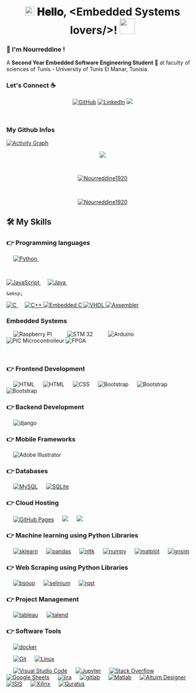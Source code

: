 <h1 align="center">
  <a target="_blank">
    <img src="https://github.com/JayantGoel001/JayantGoel001/blob/master/GIF/Earth.gif" width="24px" style="max-width:100%;">
  </a>
  𝐇𝐞𝐥𝐥𝐨, &lt;Embedded Systems lovers/&gt;!
  <a target="_blank">
    <img src="https://github.com/JayantGoel001/JayantGoel001/blob/master/GIF/Hi.gif" width="40px" />
  </a>
</h1>

<h3 title="hehehe"> 👋 I'm Nourreddine !</h3>

A **Second Year Embedded Software Engineering Student** 🚀 at faculty of sciences of Tunis - University of Tunis El Manar, Tunisia.
### Let's Connect :coffee:
<p align="center">
	<a href="https://github.com/Nourreddine1920"><img src="https://img.icons8.com/bubbles/50/000000/github.png" alt="GitHub"/></a>
	<a href="https://www.linkedin.com/in/nourreddine-awled-brahim-663495202/"><img src="https://img.icons8.com/bubbles/50/000000/linkedin.png" alt="LinkedIn"/></a>
	<a href="https://www.facebook.com/profile.php?id=100009169430223"><img src="https://img.icons8.com/bubbles/50/000000/facebook-new.png"/></a>
   
</p>


<br>

 ### My Github Infos

<a href="https://github.com/Nourreddine1920"><img alt="Activity Graph" src="https://activity-graph.herokuapp.com/graph?username=khairi-brahmi&bg_color=1F222E&color=F8D866&line=F85D7F&point=FFFFFF&hide_border=true" /></a>
<br>
<p align="center" href="https://github.com/Nourreddine1920">
    <img src="https://github-readme-streak-stats.herokuapp.com/?user=Nourreddine1920"/>
  </p>
<br>
<p align="center"> <a href=""><img src="https://github-profile-trophy.vercel.app/?username=Nourreddine1920&margin-w=5" alt="Nourreddine1920" /></a> </p>
<br>
<p align="center"> <a href=""><img src="https://github-readme-stats.vercel.app/api?username=Nourreddine1920&count_private=true&hide=stars,prs" alt="Nourreddine1920" /></a> </p>


## 🛠️ My Skills

### 👉 Programming languages

<p align="left"> 
  &emsp;
   <a href="https://www.python.org" target="_blank">
    <img alt="Python" src="https://img.shields.io/badge/Python%20-%2314354C.svg?logo=python&logoColor=white">
  </a>
    &emsp;
 
  &emsp;

  <a href="https://developer.mozilla.org/en-US/docs/Web/JavaScript" target="_blank"> 
     <img alt="JavaScript" src="https://img.shields.io/badge/JavaScript%20-%23F7DF1E.svg?logo=javascript&logoColor=black">
   </a>
  &emsp;
  <a href="https://www.java.com" target="_blank"> 
    <img alt="Java" src="https://img.shields.io/badge/Java-%23007396.svg?logo=java&logoColor=white">
  </a>
  &emsp;
  
    &emsp; 
  <a href="https://www.cprogramming.com/" target="_blank"> 
    <img alt="C" src="https://img.shields.io/badge/C%20-%232370ED.svg?logo=c&logoColor=white">
  </a> 
  &emsp;
  <a href="https://www.w3schools.com/cpp/" target="_blank"> 
    <img alt="C++" src="https://img.shields.io/badge/C++%20-%2300599C.svg?logo=c%2B%2B&logoColor=white">
  </a> 
   <a href="https://www.javatpoint.com/embedded-system-c-programming" target="_blank"> 
    <img alt="Embedded C" src="https://img.shields.io/badge/embedded-c-red">
  </a>
   <a href="https://www.techno-science.net/glossaire-definition/VHDL.html" target="_blank"> 
    <img alt="VHDL" src="https://img.shields.io/badge/VHDL-%23007ACC.svg?logo=vhdl&logoColor=white">
  </a>
   <a href="https://pub.phyks.me/sdz/sdz/en-profondeur-avec-l-assembleur.html" target="_blank"> 
    <img alt="Assembler" src="https://img.shields.io/badge/-Assembler-red">
  </a>
</p>

### Embedded Systems 
<p align="left"> 
 &emsp; 
  <a  target="_blank"> 
   <img alt="Raspberry PI" src="https://img.shields.io/badge/Raspberry%20Pi-%23FF2D20.svg?logo=laravel&logoColor=white">
  </a>  
   &emsp; 
 &emsp; 
  <a  target="_blank"> 
   <img alt="STM 32" src="https://img.shields.io/badge/STM32-%23FF2D20.svg?logo=laravel&logoColor=white">
  </a>  
   &emsp; 
 &emsp; 
  <a  target="_blank"> 
   <img alt="Arduino" src="https://img.shields.io/badge/Arduino-%23FF2D20.svg?logo=laravel&logoColor=white">
  </a>  
   &emsp; 
 &emsp; 
  <a  target="_blank"> 
   <img alt="PIC Microcontrolleur" src="https://img.shields.io/badge/PIC%20Microcontrolleur-%23FF2D20.svg?logo=laravel&logoColor=white">
  </a>
  <a  target="_blank"> 
   <img alt="FPGA" src="https://img.shields.io/badge/FPGA-%23FF2D20.svg?logo=laravel&logoColor=white">
  </a>  

   &emsp; 
 
    
 

</p>


### 👉 Frontend Development
<p align="left"> 
 &emsp; 
  <a  target="_blank"> 
   <img alt="HTML" src="https://img.shields.io/badge/react-%2320232a.svg?logo=react&logoColor=%2361DAFB">
  </a>  
   &emsp; 
 
  <a  target="_blank"> 
   <img alt="HTML" src="https://img.shields.io/badge/HTML5%20-%23E34F26.svg?logo=html5&logoColor=white">
  </a>   
  &emsp;
  <a  target="_blank">
    <img alt="CSS" src="https://img.shields.io/badge/CSS%20-%231572B6.svg?logo=css3&logoColor=white">
  </a> 
   &emsp;
  <a  target="_blank"> 
    <img alt="Bootstrap" src="https://img.shields.io/badge/Bootstrap-%23563D7C.svg?style=flat&logo=bootstrap&logoColor=white"/>
  </a>
   &emsp;
  <a  target="_blank"> 
    <img alt="Bootstrap" src="https://img.shields.io/badge/jquery-%230769AD.svg?logo=jquery&logoColor=white"/>
  </a>
    &emsp;
  <a  target="_blank"> 
    <img alt="Bootstrap" src="https://img.shields.io/badge/SASS-hotpink.svg?logo=SASS&logoColor=white"/>
  </a>
</p>


### 👉 Backend Development
<p align="left"> 
 &emsp; 
  <a  target="_blank"> 
   <img alt="django" src="https://img.shields.io/badge/django-%23092E20.svg?logo=django&logoColor=white">
  </a>  
   &emsp; 
 
    
 

</p>

### 👉 Mobile Frameworks 
<p align="left">
  &emsp;
  	

  
   <a target="_blank"> 
    <img alt="Adobe Illustrator" src="https://img.shields.io/badge/Android%20Studio-%23FF2D20.svg?logo=laravel&logoColor=white"/>
  </a> 
 
 </p>

### 👉 Databases 

<p align="left">
  &emsp;
    <a href="https://www.mysql.com/"><img alt="MySQL" src="https://img.shields.io/badge/MySQL-%2300f.svg?style=flat&llogo=mysql&logoColor=white"></a>
  &emsp;
    <a href="https://www.sqlite.org/"><img alt="SQLite" src ="https://img.shields.io/badge/sqlite-%2307405e.svg?style=flat&logo=sqlite&logoColor=white"/></a>
      &emsp;
   

 </p>

### 👉 Cloud Hosting
<p align="left">
  &emsp;
    <a href="https://www.github.com"><img alt="GitHub Pages" src="https://img.shields.io/badge/GitHub%20Pages-%23327FC7.svg?style=flat&llogo=github&logoColor=white"></a>
  &emsp;
    <a href=""><img src ="https://img.shields.io/badge/microsoft%20azure-0089D6?logo=microsoft-azure&logoColor=white"></a>  
  &emsp;
    <a href=""><img src ="https://img.shields.io/badge/microsoft%20azure-0089D6?logo=microsoft-azure&logoColor=white"></a>
  &emsp;
    
    
 </p>

### 👉 Machine learning using Python Libraries
<p align="left">
  &emsp;
    <a href=""><img alt="sklearn" src="https://img.shields.io/badge/scikit--learn-%23F7931E.svg?logo=scikit-learn&logoColor=white"></a>
  &emsp;
    <a href=""><img alt="pandas" src="https://img.shields.io/badge/pandas-%23150458.svg?logo=pandas&logoColor=white"></a>  
     &emsp;
    <a href=""><img alt="nltk" src="https://img.shields.io/badge/NLTK-Python-blue"></a>  
      &emsp;
    <a href=""><img alt="numpy" src="https://img.shields.io/badge/numpy-%23013243.svg?logo=numpy&logoColor=white"></a>  
      &emsp;
    <a href=""><img alt="matplot" src="https://img.shields.io/badge/Matplotlib-Python-red"></a>  
      &emsp;
    <a href=""><img alt="gnsim" src="https://img.shields.io/badge/Gensim-Python-blue"></a>  
    
 </p>


### 👉 Web Scraping using Python Libraries
<p align="left">
  &emsp;
    <a href=""><img alt="bsoup" src="https://img.shields.io/badge/Beautiful%20Soup-Python-red"></a>
  &emsp;
    <a href=""><img alt="selinium" src="https://img.shields.io/badge/Selenium-43B02A?logo=Selenium&logoColor=white"></a>  
      &emsp;
    <a href=""><img alt="rqst" src="https://img.shields.io/badge/Requests-Python-blue"></a>  

 </p>

### 👉 Project Management 
<p align="left">
  &emsp;
    <a href=""><img alt="tableau" src="https://img.shields.io/badge/Agile-Methodology-blue"></a>
  &emsp;
    <a href=""><img alt="talend" src="https://img.shields.io/badge/Scrum-Development-orange"></a>  
 </p>


 ### 👉 Software Tools
 
<p>

  &emsp;
    <a href="#"><img alt="docker" src="https://img.shields.io/badge/Docker-2CA5E0?logo=docker&logoColor=white"></a>
      &emsp;
    
   
  &emsp;
    <a href="#"><img alt="Git" src="https://img.shields.io/badge/Git%20-%23F05033.svg?logo=git&logoColor=white"></a>
  &emsp;
    <a href="#"><img alt="Linux" src="https://img.shields.io/badge/Linux-FCC624?style=flat&logo=linux&logoColor=black"></a>

  &emsp;
    <a href="#"><img alt="Visual Studio Code" src="https://img.shields.io/badge/Visual%20Studio%20Code-0078d7.svg?logo=visual-studio-code&logoColor=white"></a>
  &emsp;
    <a href="#"><img alt="Jupyter" src="https://img.shields.io/badge/Jupyter%20-%23F37626.svg?logo=Jupyter&logoColor=white"></a>
  &emsp;
    <a href="#"><img alt="Stack Overflow" src="https://img.shields.io/badge/-Stack%20Overflow-FE7A16?logo=stack-overflow&logoColor=white"></a>
  &emsp;
    <a href="#"><img alt="Google Sheets" src="https://img.shields.io/badge/Google%20Sheets%20-%2334A853.svg?logo=google%20sheets&logoColor=white"></a>
      &emsp;
    <a href="#"><img alt="jira" src="https://img.shields.io/badge/Jira-0052CC?logo=Jira&logoColor=white"></a>
      &emsp;
    <a href="#"><img alt="gitlab" src="https://img.shields.io/badge/GitLab-330F63?logo=gitlab&logoColor=white"></a>
	&emsp;
    <a href="#"><img alt="Matlab" src="https://img.shields.io/badge/-Matlab-orange"></a>
	&emsp;
    <a href="#"><img alt="Altuim Designer" src="https://img.shields.io/badge/Altuim-Designer-yellowgreen"></a>
	&emsp;
    <a href="#"><img alt="ISIS" src="https://img.shields.io/badge/-ISIS-blue"></a>
	&emsp;
    <a href="#"><img alt="Xilinx" src="https://img.shields.io/badge/Xlinx-ISE-black"></a>
	&emsp;
    <a href="#"><img alt="Quratus" src="https://img.shields.io/badge/-Quartus-lightgrey"></a>
	&emsp;






</p>

<br/>
